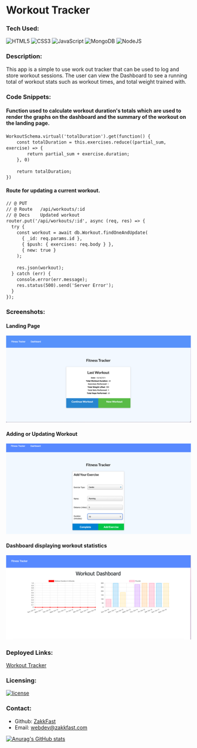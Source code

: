 # Workout Tracker

### Tech Used:

![HTML5](https://img.shields.io/badge/html5-%23E34F26.svg?style=for-the-badge&logo=html5&logoColor=white)
![CSS3](https://img.shields.io/badge/css3-%231572B6.svg?style=for-the-badge&logo=css3&logoColor=white)
![JavaScript](https://img.shields.io/badge/javascript-%23323330.svg?style=for-the-badge&logo=javascript&logoColor=%23F7DF1E)
![MongoDB](https://img.shields.io/badge/MongoDB-%234ea94b.svg?style=for-the-badge&logo=mongodb&logoColor=white)
![NodeJS](https://img.shields.io/badge/node.js-6DA55F?style=for-the-badge&logo=node.js&logoColor=white)

### Description:

This app is a simple to use work out tracker that can be used to log and store workout sessions. The user can view the Dashboard to see a running total of workout stats such as workout times, and total weight trained with.

### Code Snippets:

#### Function used to calculate workout duration's totals which are used to render the graphs on the dashboard and the summary of the workout on the landing page.
```
WorkoutSchema.virtual('totalDuration').get(function() {
    const totalDuration = this.exercises.reduce((partial_sum, exercise) => {
        return partial_sum + exercise.duration;
    }, 0)

    return totalDuration;
})

```

#### Route for updating a current workout.
```
// @ PUT
// @ Route   /api/workouts/:id
// @ Decs    Updated workout
router.put('/api/workouts/:id', async (req, res) => {
  try {
    const workout = await db.Workout.findOneAndUpdate(
      { _id: req.params.id },
      { $push: { exercises: req.body } },
      { new: true }
    );

    res.json(workout);
  } catch (err) {
    console.error(err.message);
    res.status(500).send('Server Error');
  }
});
```

### Screenshots: 
#### Landing Page
![Workout Screenshot One](public\assets\imgs\workout1.png)
#### Adding or Updating Workout
![Workout Screenshot Two](public\assets\imgs\workout2.png)
#### Dashboard displaying workout statistics
![Workout Screenshot Three](public\assets\imgs\workout3.png)


### Deployed Links:

[Workout Tracker](https://dry-tundra-54058.herokuapp.com/)

### Licensing:

[![license](https://img.shields.io/badge/license-MIT-blue)](https://shields.io)

### Contact:

- Github: [ZakkFast](https://github.com/ZakkFast)
- Email: webdev@zakkfast.com

[![Anurag's GitHub stats](https://github-readme-stats.vercel.app/api?username=ZakkFast&theme=dark)](https://github.com/anuraghazra/github-readme-stats)
